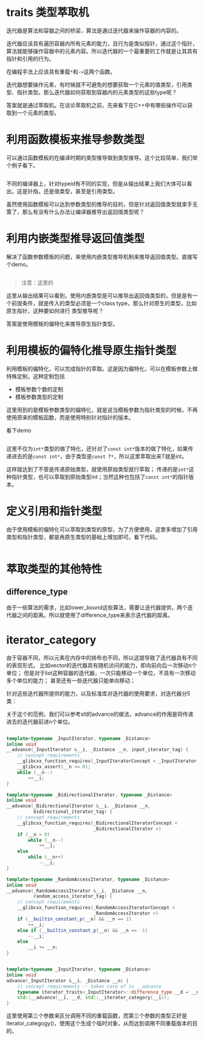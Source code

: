 # traits 类型萃取机

迭代器是算法和容器之间的桥梁，算法是通过迭代器来操作容器的内容的。

迭代器应该具有遍历容器内所有元素的能力，且行为是类似指针，通过这个指针，算法就能够操作容器中的元素内容。所以迭代器的一个最重要的工作就是让其具有指针和引用的行为。

在编程手法上应该具有重载`*`和`->`这两个函数。

迭代器想要操作元素，有时候就不可避免的想要获取一个元素的值类型，引用类型、指针类型。那么迭代器如何获取到容器内的元素类型的这些type呢？

答案就是通过萃取机。在谈论萃取机之前，先来看下在C++中有哪些操作可以获取到一个元素的类型。


# 利用函数模板来推导参数类型

可以通过函数模板的在编译时期的类型推导做到类型推导。这个比较简单，我们举个例子看下。


```cpp

```

不同的编译器上，针对typeid有不同的实现，但是从输出结果上我们大体可以看出，这是针指，还是值类型，甚至是引用类型。

虽然使用函数模板可以达到参数类型的推导的目的，但是针对返回值类型就束手无策了，那么有没有什么办法让编译器推导出返回值类型呢？

# 利用内嵌类型推导返回值类型

解决了函数参数模板的问题，来使用内嵌类型推导机制来推导返回值类型。直接写个demo。

```cpp

```

> 注意：这里的

这里从输出结果可以看到，使用内嵌类型是可以推导出返回值类型的，但是是有一个前提条件，就是传入的类型必须是一个class type，那么针对原生的类型，比如原生指针，这种要如何进行
类型推导呢？

答案是使用模板的偏特化来推导原生指针类型。

# 利用模板的偏特化推导原生指针类型

利用模板的偏特化，可以完成指针的萃取。这是因为偏特化，可以在模板参数上做特殊定制，这种定制包括

- 模板参数个数的定制
- 模板参数类型的定制

这里用到的是模板参数类型的偏特化，就是说当模板参数为指针类型的时候，不再使用原来的模板函数，而是使用特别针对指针的版本。

看下demo

```cpp

```

这里不仅为`int*`类型的做了特化，还针对了`const int*`版本的做了特化，如果传递进去的是`const int*`，由于类型是`const T*`，所以这里萃取出来T就是int。

这样就达到了不管是传递原始类型，就使用原始类型就行萃取；
传递的是`int*`这种指针类型，也可以萃取到原始类型int；当然这种也包括了`const int*`的指针版本。


# 定义引用和指针类型

由于使用模板的偏特化可以萃取到类型的原型，为了方便使用，这里多增加了引用类型和指针类型，都是再原生类型的基础上增加即可。看下代码。

```cpp

```

# 萃取类型的其他特性

## difference_type

由于一些算法的需求，比如lower_bound这些算法，需要让迭代器提供，两个迭代器之间的距离。所以就使用了difference_type来表示迭代器的距离。


# iterator_category

由于容器不同，所以元素在内存中的排布也不同，所以这就导致了迭代器具有不同的表现形式。
比如vector的迭代器具有随机访问的能力，即向前向后一次移动n个单位；
但是对于list这种容器的迭代器，一次只能移动一个单位，不具有一次移动多个单位的能力；
甚至还有一些迭代器只能单向移动；

针对这些迭代器所提供的能力，以及标准库对迭代器的使用要求，对迭代器分5类：

关于这个的范例，我们可以参考stl的advance的做法，advance的作用是将传递进去的迭代器前进n个单位。

```cpp

template<typename _InputIterator, typename _Distance>
inline void
__advance(_InputIterator &__i, _Distance __n, input_iterator_tag) {
    // concept requirements
    __glibcxx_function_requires(_InputIteratorConcept < _InputIterator >)
    __glibcxx_assert(__n >= 0);
    while (__n--)
        ++__i;
}

template<typename _BidirectionalIterator, typename _Distance>
inline void
__advance(_BidirectionalIterator &__i, _Distance __n,
          bidirectional_iterator_tag) {
    // concept requirements
    __glibcxx_function_requires(_BidirectionalIteratorConcept <
                                _BidirectionalIterator >)
    if (__n > 0)
        while (__n--)
            ++__i;
    else
        while (__n++)
            --__i;
}

template<typename _RandomAccessIterator, typename _Distance>
inline void
__advance(_RandomAccessIterator &__i, _Distance __n,
          random_access_iterator_tag) {
    // concept requirements
    __glibcxx_function_requires(_RandomAccessIteratorConcept <
                                _RandomAccessIterator >)
    if (__builtin_constant_p(__n) && __n == 1)
        ++__i;
    else if (__builtin_constant_p(__n) && __n == -1)
        --__i;
    else
        __i += __n;
}


template<typename _InputIterator, typename _Distance>
inline void
advance(_InputIterator &__i, _Distance __n) {
    // concept requirements -- taken care of in __advance
    typename iterator_traits<_InputIterator>::difference_type __d = __n;
    std::__advance(__i, __d, std::__iterator_category(__i));
}
```

这里使用第三个参数来区分调用不同的重载函数，而第三个参数的类型正好是iterator_categogy()，使用这个生成个临时对象，从而达到调用不同重载版本的目的。

